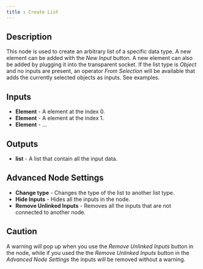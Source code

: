 ```yaml
---
title : Create List
---
```


## Description

This node is used to create an arbitrary list of a specific data type. A
new element can be added with the *New Input* button. A new element can
also be added by plugging it into the transparent socket. If the list
type is *Object* and no inputs are present, an operator *From Selection*
will be available that adds the currently selected objects as inputs.
See examples.

## Inputs

- **Element** - A element at the index 0.
- **Element** - A element at the index 1.
- **Element** - ...

## Outputs

- **list** - A list that contain all the input data.

## Advanced Node Settings

- **Change type** - Changes the type of the list to another list type.
- **Hide Inputs** - Hides all the inputs in the node.
- **Remove Unlinked Inputs** - Removes all the inputs that are not
    connected to another node.

## Caution

A warning will pop up when you use the *Remove Unlinked Inputs* button
in the node, while if you used the the *Remove Unlinked Inputs* button
in the *Advanced Node Settings* the inputs will be removed without a
warning.
